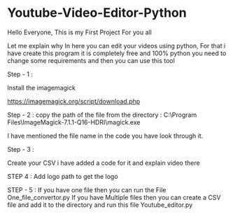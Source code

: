 # Youtube-Video-Editor-Python

Hello Everyone, This is my First Project For you all

Let me explain why In here you can edit your videos using python, For that i have create this program it is completely free and 100% python
you need to change some requirements and then you can use this tool

Step - 1 :

Install the imagemagick

https://imagemagick.org/script/download.php

Step - 2 :
copy the path of the file from the directory :
C:\Program Files\ImageMagick-7.1.1-Q16-HDRI\magick.exe 

I have mentioned the file name in the code you have look through it.

Step - 3 :

Create your CSV i have added a code for it and explain video there

STEP 4 :
Add logo path to get the logo

STEP - 5 :
If you have one file then you can run the File One_file_convertor.py
If you have Multiple files then you can create a CSV file and add it to the directory and run this file Youtube_editor.py
